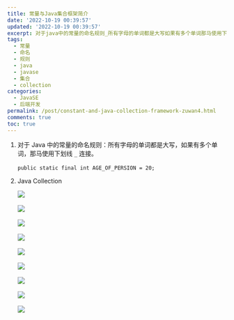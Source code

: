 ```yaml
---
title: 常量与Java集合框架简介
date: '2022-10-19 00:39:57'
updated: '2022-10-19 00:39:57'
excerpt: 对于java中的常量的命名规则_所有字母的单词都是大写如果有多个单词那马使用下划线_​连接。​publicstaticfinalintage_of_persion=_​javacollection​​​​​​​​​
tags:
  - 常量
  - 命名
  - 规则
  - java
  - javase
  - 集合
  - collection
categories:
  - JavaSE
  - 后端开发
permalink: /post/constant-and-java-collection-framework-zuwan4.html
comments: true
toc: true
---
```

1. 对于 Java 中的常量的命名规则：所有字母的单词都是大写，如果有多个单词，那马使用下划线 `_`​ 连接。

   ​`public static final int AGE_OF_PERSION = 20;`​
2. Java Collection

   ![](https://img1.terwer.space/api/public/20221019004812.png)​

   ![](https://img1.terwer.space/api/public/20221019004905.png)​

   ![](https://img1.terwer.space/api/public/20221019113708.png)​

   ![](https://img1.terwer.space/api/public/20221019005123.png)​

   ![](https://img1.terwer.space/api/public/20221019005212.png)​

   ![](https://img1.terwer.space/api/public/20221019005313.png)​

   ![](https://img1.terwer.space/api/public/20221019005353.png)​

   ![](https://img1.terwer.space/api/public/20221019005423.png)​

   ![](https://img1.terwer.space/api/public/20221019005457.png)​